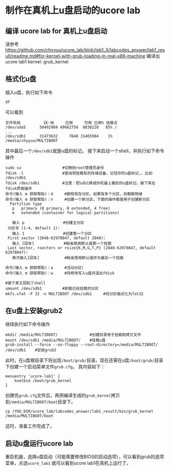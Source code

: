 # 制作在真机上u盘启动的ucore lab

## 编译 ucore lab for 真机上u盘启动
请参考
https://github.com/chyyuu/ucore_lab/blob/lab1_X/labcodes_answer/lab1_result/readme.md#for-kernel-with-grub-loading-in-real-x86-machine
编译出 ucore lab1 kernel: grub_kernel

## 格式化u盘
插入u盘，执行如下命令
```
df
```
可以看到
```
文件系统          1K-块     已用     可用 已用% 挂载点
/dev/sda5      58492984 49662756  8830228   85% /
...
/dev/sdb1      31473632     7648 31465984    1% /media/chyyuu/MULTIBOOT
```
其中最后一个`/dev/sdb1`就是u盘的标记。
接下来启动一个shell，并执行如下命令操作 

```
sudo su                  #切换到root管理员身份
fdisk -l                 #查询现挂载有的存储设备，记住你的u盘标记,，比如 /dev/sdb1
fdisk /dev/sdb1          #注意：把sdb1换成你机器上看到的u盘标记，接下来在fdisk界面操作
命令(输入 m 获取帮助)：d     #删除现存分区，如果有多个分区，则都删除掉
命令(输入 m 获取帮助)：n     #创建一个新分区，下面的操作都是用于创建新分区
  Partition type
   p   primary (0 primary, 0 extended, 4 free)
   e   extended (container for logical partitions)

   输入 p                 #创建主分区
 分区号 (1-4, default 1): 
   输入 1                 #创建第一个分区 
 First sector (2048-62978047, default 2048):
   输入 [回车]             #缺省使用默认值第一个柱面
 Last sector, +sectors or +size{K,M,G,T,P} (2048-62978047, default 62978047): 
   再次输入[回车]           #缺省使用默认值作为最后一个柱面
   
命令(输入 m 获取帮助)：a     #活动分区）
命令(输入 m 获取帮助)：w     #将修改写入u盘并退出fdisk

#接下来又回到了shell
umount /dev/sdb1         #卸载已经挂载的分区
mkfs.vfat -F 32 -n MULTIBOOT /dev/sdb1     #将分区格式化为fat32
```

## 在u盘上安装grub2
继续执行如下命令操作 
```
mkdir /media/MULTIBOOT/              #创建目录用于挂载和拷贝文件
mount /dev/sdb1 /media/MULTIBOOT/    #挂载u盘
grub-install --force --no-floppy --root-directory=/media/MULTIBOOT/ /dev/sdb1    #安装grub2
```
此时，在u盘根目录下将出现`/boot/grub/`目录。现在还需在u盘`/boot/grub/`目录下创建一个启动菜单文件`grub.cfg`。
其内容如下：
```
menuentry 'ucore-lab1' {
	knetbsd /boot/grub_kernel
}
```
创建完`grub.cfg`文件后，再把编译生成的`grub_kernel`拷贝到`/media/MULTIBOOT/boot`目录下。
```
cp /YOU_DIR/ucore_lab/labcodes_answer/lab1_result/bin/grub_kernel /media/MULTIBOOT/boot
```
这时，准备工作完成了。

## 启动u盘运行ucore lab
重启机器，选择u盘启动（可能需要修改BIOS的启动选项），可以看到grub的选项菜单，点选`ucore_lab1`
就可以看到ucore lab1在真机上运行了。

